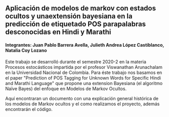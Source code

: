 ## Aplicación de modelos de markov con estados ocultos y unaextensión bayesiana en la predicción de etiquetado POS parapalabras desconocidas en Hindi y Marathi

#### Integrantes: Juan Pablo Barrera Avella, Julieth Andrea López Castiblanco, Natalia Coy Lozano

Este trabajo se desarrolló durante el semestre 2020-2 en la materia Procesos estocásticos impartida por el profesor Viswanathan Arunachalam en la Universidad Nacional de Colombia. Para éste trabajo nos basamos en el paper "Prediction of POS Tagging for Unknown Words for Specific Hindi and Marathi Language" que propone una extension Bayesiana (el algoritmo Naïve Bayes) del enfoque en Modelos de Markov Ocultos.

Aquí encontraran un documento con una explicación general histórica de los modelos de Markov ocultos y el como realizamos el proyecto, además encontrarán el código.
